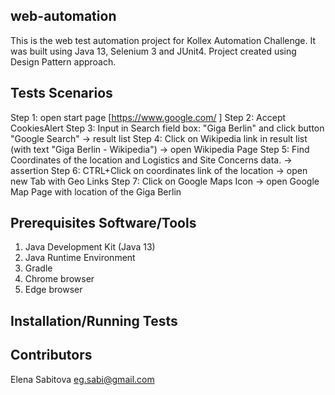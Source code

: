 ## web-automation

This is the web test automation project for Kollex Automation Challenge. 
It was built using Java 13, Selenium 3 and JUnit4.
Project created using Design Pattern approach.

## Tests Scenarios

Step 1: open start page [https://www.google.com/ ]
Step 2: Accept CookiesAlert
Step 3: Input in Search field box: "Giga Berlin" and click button "Google Search" -> result list
Step 4: Click on Wikipedia link in result list (with text "Giga Berlin - Wikipedia") -> open Wikipedia Page
Step 5: Find Coordinates of the location and Logistics and Site Concerns data. -> assertion
Step 6: CTRL+Click on coordinates link of the location -> open new Tab with Geo Links
Step 7: Click on Google Maps Icon -> open Google Map Page with location of the Giga Berlin

## Prerequisites Software/Tools

1. Java Development Kit (Java 13)
2. Java Runtime Environment
3. Gradle
5. Chrome browser
6. Edge browser

## Installation/Running Tests


## Contributors

Elena Sabitova eg.sabi@gmail.com
